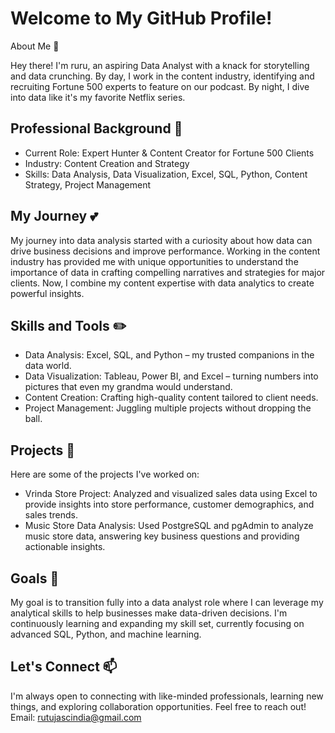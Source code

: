 
# Welcome to My GitHub Profile!

About Me 👋

Hey there! I'm ruru, an aspiring Data Analyst with a knack for storytelling and data crunching. By day, I work in the content industry, identifying and recruiting Fortune 500 experts to feature on our podcast. By night, I dive into data like it's my favorite Netflix series.

## Professional Background 💼

- Current Role: Expert Hunter & Content Creator for Fortune 500 Clients
- Industry: Content Creation and Strategy
- Skills: Data Analysis, Data Visualization, Excel, SQL, Python, Content Strategy, Project Management

## My Journey 💕

My journey into data analysis started with a curiosity about how data can drive business decisions and improve performance. Working in the content industry has provided me with unique opportunities to understand the importance of data in crafting compelling narratives and strategies for major clients. Now, I combine my content expertise with data analytics to create powerful insights.

## Skills and Tools ✏️

- Data Analysis: Excel, SQL, and Python – my trusted companions in the data world.
- Data Visualization: Tableau, Power BI, and Excel – turning numbers into pictures that even my grandma would understand.
- Content Creation: Crafting high-quality content tailored to client needs.
- Project Management: Juggling multiple projects without dropping the ball.

## Projects 🤖

Here are some of the projects I've worked on:

- Vrinda Store Project: Analyzed and visualized sales data using Excel to provide insights into store performance, customer demographics, and sales trends. 
- Music Store Data Analysis: Used PostgreSQL and pgAdmin to analyze music store data, answering key business questions and providing actionable insights. 

## Goals 🌱

My goal is to transition fully into a data analyst role where I can leverage my analytical skills to help businesses make data-driven decisions. I'm continuously learning and expanding my skill set, currently focusing on advanced SQL, Python, and machine learning.

## Let's Connect 📫

I'm always open to connecting with like-minded professionals, learning new things, and exploring collaboration opportunities. Feel free to reach out!
Email: rutujascindia@gmail.com

<!---
rurucode-art/rurucode-art is a ✨ special ✨ repository because its `README.md` (this file) appears on your GitHub profile.
You can click the Preview link to take a look at your changes.
--->
